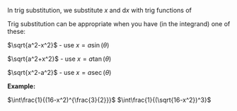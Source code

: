 In trig substitution, we substitute $x$ and $\mathrm{d}x$ with trig functions of 

Trig substitution can be appropriate when you have (in the integrand) one of these:

$\sqrt{a^2-x^2}$ - use $x=a\sin(\theta)$

$\sqrt{a^2+x^2}$ - use $x=a\tan(\theta)$

$\sqrt{x^2-a^2}$ - use $x=a\sec(\theta)$

**Example:**

$\int\frac{1}{(16-x^2)^{\frac{3}{2}}}$
$\int\frac{1}{(\sqrt{16-x^2})^3}$

